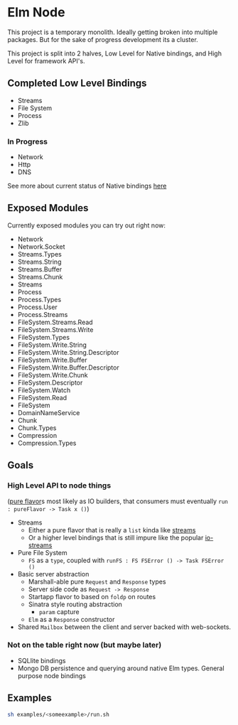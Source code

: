 # Elm Node

This project is a temporary monolith. Ideally getting broken into multiple packages. But for the sake of progress development its a cluster.

This project is split into 2 halves, Low Level for Native bindings, and High Level for framework API's.

## Completed Low Level Bindings

- Streams
- File System
- Process
- Zlib

### In Progress

- Network
- Http
- DNS

See more about current status of Native bindings [here](/NodeNamespace.md)

## Exposed Modules

Currently exposed modules you can try out right now:

- Network
- Network.Socket
- Streams.Types
- Streams.String
- Streams.Buffer
- Streams.Chunk
- Streams
- Process
- Process.Types
- Process.User
- Process.Streams
- FileSystem.Streams.Read
- FileSystem.Streams.Write
- FileSystem.Types
- FileSystem.Write.String
- FileSystem.Write.String.Descriptor
- FileSystem.Write.Buffer
- FileSystem.Write.Buffer.Descriptor
- FileSystem.Write.Chunk
- FileSystem.Descriptor
- FileSystem.Watch
- FileSystem.Read
- FileSystem
- DomainNameService
- Chunk
- Chunk.Types
- Compression
- Compression.Types

## Goals

### High Level API to node things

([pure flavor](http://vignette2.wikia.nocookie.net/en.futurama/images/0/00/TheEssenceofPureFlavour.png/revision/latest?cb=20110627121631)s most likely as IO builders, that consumers must eventually `run : pureFlavor -> Task x ()`)

- Streams
  - Either a pure flavor that is really a `list` kinda like [streams](https://www.stackage.org/lts-3.15/package/streams-3.2.1)
  - Or a higher level bindings that is still impure like the popular [io-streams](https://www.stackage.org/lts-3.15/package/io-streams-1.3.2.0)
- Pure File System
  - `FS` as a `type`, coupled with `runFS : FS FSError () -> Task FSError ()`
- Basic server abstraction
  - Marshall-able pure `Request` and `Response` types
  - Server side code as `Request -> Response`
  - Startapp flavor to based on `foldp` on routes
  - Sinatra style routing abstraction
    - `param` capture
  - `Elm` as a `Response` constructor
- Shared `Mailbox` between the client and server backed with web-sockets.

### Not on the table right now (but maybe later)

- SQLlite bindings
- Mongo DB persistence and querying around native Elm types.
General purpose node bindings

## Examples

```bash
sh examples/<someexample>/run.sh
```
